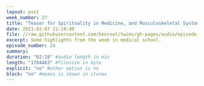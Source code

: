 ```yaml
---
layout: post
week_number: 27
title: "Teaser for Spirituality in Medicine, and Musculoskeletal System Block"
date: 2021-02-07 21:19:40
file: //raw.githubusercontent.com/benroot/twims/gh-pages/audio/episode-24.mp3
excerpt: Some highlights from the week in medical school.
episode_number: 24
summary: 
duration: "02:18" #audio length in min
length: "1784463" #filesize in byte
explicit: "no" #other option is no
block: "no" #means is shown in itunes
---
```




